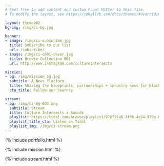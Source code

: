 ```yaml
---
# Feel free to add content and custom Front Matter to this file.
# To modify the layout, see https://jekyllrb.com/docs/themes/#overriding-theme-defaults

layout: theme002
bg-img: /img/ci-bg.jpg

banner:
- image: /img/ci-subscribe.jpg
  title: Subscribe to our list
  url: /subscribe/
- image: /img/ci-c001-cover.jpg
  title: Browse Collection 001
  url: http://www.instagram.com/cultureintersects

mission:
- bg: /img/mission_bg.jpg
  subtitle: A News Platform
  title: Sharing the blueprints, partnerships + industry news for black culture + business
  cta_title: Follow our Journey

stream:
- bg: /img/ci-bg-003.png
  subtitle: Stream
  title: Culture Intersects x Sounds
  playlist: https://tidal.com/browse/playlist/976f21a5-3fd6-4e24-979e-06c396f33f46
  playlist_title_cta: Listen on Tidal
  playlist_img: /img/ci-stream.png
---
```


<!-- banner.html is in theme layout, variables provided above -->

<!-- data stored in /portfolio -->
{% include portfolio.html %}

<!-- data stored in variables above -->
{% include mission.html %}

<!-- data stored in variables above -->
{% include stream.html %}